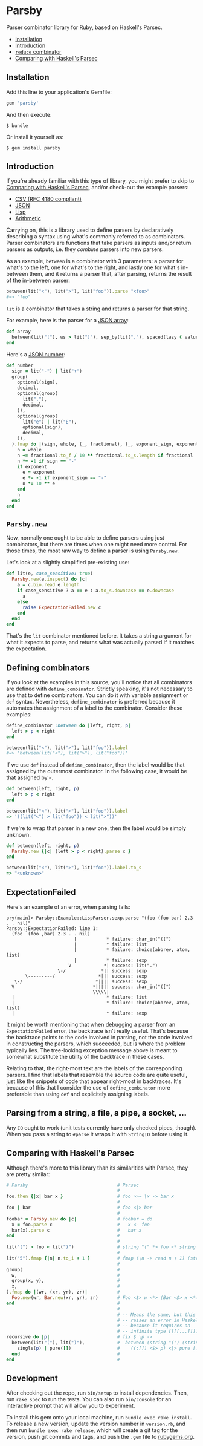 # Parsby

Parser combinator library for Ruby, based on Haskell's Parsec.

 - [Installation](#installation)
 - [Introduction](#introduction)
 - [`reduce` combinator](#reduce-combinator)
 - [Comparing with Haskell's Parsec](#comparing-with-haskells-parsec)

## Installation

Add this line to your application's Gemfile:

```ruby
gem 'parsby'
```

And then execute:

    $ bundle

Or install it yourself as:

    $ gem install parsby

## Introduction

If you're already familiar with this type of library, you might prefer to
skip to [Comparing with Haskell's Parsec](#comparing-with-haskells-parsec),
and/or check-out the example parsers:

 - [CSV (RFC 4180 compliant)](lib/parsby/example/csv_parser.rb)
 - [JSON](lib/parsby/example/json_parser.rb)
 - [Lisp](lib/parsby/example/lisp_parser.rb)
 - [Arithmetic](lib/parsby/example/arithmetic_parser.rb)

Carrying on, this is a library used to define parsers by declaratively
describing a syntax using what's commonly referred to as combinators.
Parser combinators are functions that take parsers as inputs and/or return
parsers as outputs, i.e. they *combine* parsers into new parsers.

As an example, `between` is a combinator with 3 parameters: a parser for
what's to the left, one for what's to the right, and lastly one for what's
in-between them, and it returns a parser that, after parsing, returns the
result of the in-between parser:

```ruby
between(lit("<"), lit(">"), lit("foo")).parse "<foo>"
#=> "foo"
```

`lit` is a combinator that takes a string and returns a parser for that
string.

For example, here is the parser for a [JSON array][]:

```ruby
def array
  between(lit("["), ws > lit("]"), sep_by(lit(","), spaced(lazy { value })))
end
```

Here's a [JSON number][]:

```ruby
def number 
  sign = lit("-") | lit("+")
  group(
    optional(sign),
    decimal,
    optional(group(
      lit("."),
      decimal,
    )),
    optional(group(
      lit("e") | lit("E"),
      optional(sign),
      decimal,
    )),
  ).fmap do |(sign, whole, (_, fractional), (_, exponent_sign, exponent))|
    n = whole
    n += fractional.to_f / 10 ** fractional.to_s.length if fractional
    n *= -1 if sign == "-"
    if exponent
      e = exponent
      e *= -1 if exponent_sign == "-"
      n *= 10 ** e
    end
    n
  end
end
```

[JSON array]: lib/parsby/example/json_parser.rb
[JSON number]: lib/parsby/example/json_parser.rb

## `Parsby.new`

Now, normally one ought to be able to define parsers using just
combinators, but there are times when one might need more control. For
those times, the most raw way to define a parser is using `Parsby.new`.

Let's look at a slightly simplified pre-existing use:

```ruby
def lit(e, case_sensitive: true)
  Parsby.new(e.inspect) do |c|
    a = c.bio.read e.length
    if case_sensitive ? a == e : a.to_s.downcase == e.downcase
      a
    else
      raise ExpectationFailed.new c
    end
  end
end
```

That's the `lit` combinator mentioned before. It takes a string argument
for what it `e`xpects to parse, and returns what was `a`ctually parsed if
it matches the expectation.

## Defining combinators

If you look at the examples in this source, you'll notice that all combinators are defined with `define_combinator`. Strictly speaking, it's not necessary to use that to define combinators. You can do it with variable assignment or `def` syntax. Nevertheless, `define_combinator` is preferred because it automates the assignment of a label to the combinator. Consider these examples:

```ruby
define_combinator :between do |left, right, p|
  left > p < right
end

between(lit("<"), lit(">"), lit("foo")).label
#=> 'between(lit("<"), lit(">"), lit("foo"))'
```

If we use `def` instead of `define_combinator`, then the label would be
that assigned by the outermost combinator. In the following case, it would
be that assigned by `<`.

```ruby
def between(left, right, p)
  left > p < right
end

between(lit("<"), lit(">"), lit("foo")).label
=> '((lit("<") > lit("foo")) < lit(">"))'
```

If we're to wrap that parser in a new one, then the label would be simply
unknown.

```ruby
def between(left, right, p)
  Parsby.new {|c| (left > p < right).parse c }
end

between(lit("<"), lit(">"), lit("foo")).label.to_s
=> "<unknown>"
```

## ExpectationFailed

Here's an example of an error, when parsing fails:

```
pry(main)> Parsby::Example::LispParser.sexp.parse "(foo (foo bar) 2.3 . . nil)"     
Parsby::ExpectationFailed: line 1:
  (foo `(foo ,bar) 2.3 . . nil)
                         |           * failure: char_in("([")
                         |           * failure: list
                         |           * failure: choice(abbrev, atom, list)
                         |           * failure: sexp
                       V            *| success: lit(".")
                   \-/             *|| success: sexp
       \---------/                *||| success: sexp
   \-/                           *|||| success: sexp
  V                             *||||| success: char_in("([")
                                \\\\\|
  |                                  * failure: list
  |                                  * failure: choice(abbrev, atom, list)
  |                                  * failure: sexp
```

It might be worth mentioning that when debugging a parser from an
`ExpectationFailed` error, the backtrace isn't really useful. That's
because the backtrace points to the code involved in parsing, not the code
involved in constructing the parsers, which succeeded, but is where the
problem typically lies. The tree-looking exception message above is meant
to somewhat substitute the utility of the backtrace in these cases.

Relating to that, the right-most text are the labels of the corresponding
parsers. I find that labels that resemble the source code are quite useful,
just like the snippets of code that appear right-most in backtraces. It's
because of this that I consider the use of `define_combinator` more
preferable than using `def` and explicitely assigning labels.

## Parsing from a string, a file, a pipe, a socket, ...

Any `IO` ought to work (unit tests currently have only checked pipes,
though). When you pass a string to `#parse` it wraps it with `StringIO`
before using it.

## Comparing with Haskell's Parsec

Although there's more to this library than its similarities with Parsec,
they are pretty similar:

```ruby
# Parsby                                 # Parsec
                                         #
foo.then {|x| bar x }                    # foo >>= \x -> bar x
                                         #
foo | bar                                # foo <|> bar
                                         #
foobar = Parsby.new do |c|               # foobar = do
  x = foo.parse c                        #   x <- foo
  bar(x).parse c                         #   bar x
end                                      #
                                         #
lit("(") > foo < lit(")")                # string "(" *> foo <* string ")"
                                         #
lit("5").fmap {|n| n.to_i + 1 }          # fmap (\n -> read n + 1) (string "5")
                                         #
group(                                   #
  w,                                     #
  group(x, y),                           #
  z,                                     #
).fmap do |(wr, (xr, yr), zr)|           #
  Foo.new(wr, Bar.new(xr, yr), zr)       # Foo <$> w <*> (Bar <$> x <*> y) <*> z
end                                      #
                                         #
                                         # -- Means the same, but this
                                         # -- raises an error in Haskell
                                         # -- because it requires an
                                         # -- infinite type [[[[...]]]]
recursive do |p|                         # fix $ \p ->
  between(lit("("), lit(")"),            #  between (string "(") (string ")") $
    single(p) | pure([])                 #    ((:[]) <$> p) <|> pure []
  end                                    #
end                                      #
```

## Development

After checking out the repo, run `bin/setup` to install dependencies. Then, run `rake spec` to run the tests. You can also run `bin/console` for an interactive prompt that will allow you to experiment.

To install this gem onto your local machine, run `bundle exec rake install`. To release a new version, update the version number in `version.rb`, and then run `bundle exec rake release`, which will create a git tag for the version, push git commits and tags, and push the `.gem` file to [rubygems.org](https://rubygems.org).
